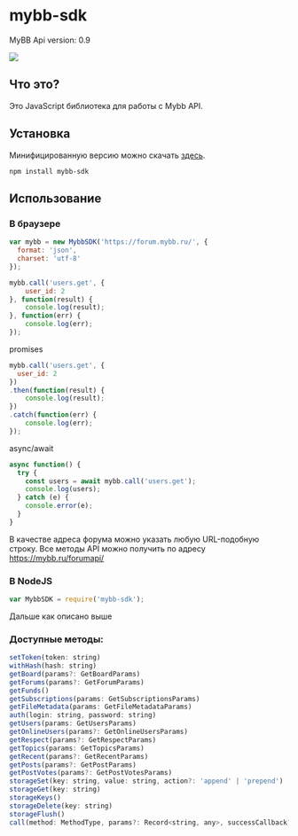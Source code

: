 mybb-sdk
===========

MyBB Api version: 0.9

[![](https://data.jsdelivr.com/v1/package/npm/mybb-sdk/badge)](https://www.jsdelivr.com/package/npm/mybb-sdk)

## Что это?
Это JavaScript библиотека для работы с Mybb API.

## Установка

Минифицированную версию можно скачать [здесь](https://www.jsdelivr.com/package/npm/mybb-sdk).

```
npm install mybb-sdk
```

## Использование

### В браузере

```javascript
var mybb = new MybbSDK('https://forum.mybb.ru/', {
  format: 'json',
  charset: 'utf-8'
});
```

```javascript
mybb.call('users.get', {
    user_id: 2
}, function(result) {
    console.log(result);
}, function(err) {
    console.log(err);
});
```

promises
```javascript
mybb.call('users.get', {
  user_id: 2
})
.then(function(result) {
    console.log(result);
})
.catch(function(err) {
    console.log(err);
});
```

async/await
```javascript
async function() {
  try {
    const users = await mybb.call('users.get');
    console.log(users);
  } catch (e) {
    console.error(e);
  }
}
```
В качестве адреса форума можно указать любую URL-подобную строку. Все методы API можно получить по адресу https://mybb.ru/forumapi/

### В NodeJS
```javascript
var MybbSDK = require('mybb-sdk');
```
Дальше как описано выше


### Доступные методы:
```javascript
setToken(token: string)
withHash(hash: string)
getBoard(params?: GetBoardParams)
getForums(params?: GetForumParams)
getFunds()
getSubscriptions(params: GetSubscriptionsParams)
getFileMetadata(params: GetFileMetadataParams)
auth(login: string, password: string)
getUsers(params: GetUsersParams)
getOnlineUsers(params?: GetOnlineUsersParams)
getRespect(params?: GetRespectParams)
getTopics(params: GetTopicsParams)
getRecent(params?: GetRecentParams)
getPosts(params?: GetPostParams)
getPostVotes(params?: GetPostVotesParams)
storageSet(key: string, value: string, action?: 'append' | 'prepend')
storageGet(key: string)
storageKeys()
storageDelete(key: string)
storageFlush()
call(method: MethodType, params?: Record<string, any>, successCallback?: (response: any) => ({}), errorCallback?: (error: any) => ({}))
```
